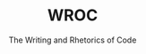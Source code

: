 ---
title: WROC
subtitle: The Writing and Rhetorics of Code
image: img/android-chrome-192x192.png
blurb:
  heading: "WROC's Mission"
  text: >-
    We're acquainted with the wormhole phenomenon, but this... Is a remarkable
    piece of bio-electronic engineering by which I see much of the EM spectrum
    ranging from heat and infrared through radio waves, et cetera, and forgive
    me if I've said and listened to this a thousand times. This planet's
    interior heat provides an abundance of geothermal energy. We need to
    neutralize the homing signal.
intro:
  heading: Test
  text: Test
values:
  heading: Our values
  text: >-
    Shields up. I recommend we transfer power to phasers and arm the photon
    torpedoes. Something strange on the detector circuit. The weapons must have
    disrupted our communicators. You saw something as tasty as meat, but
    inorganically materialized out of patterns used by our transporters.
    Captain, the most elementary and valuable statement in science, the
    beginning of wisdom, is 'I do not know.' All transporters off.
---